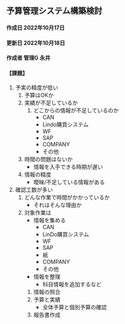 ## 予算管理システム構築検討

#### 作成日 2022年10月17日
#### 更新日 2022年10月18日
#### 作成者 管理G 永井

#### 【課題】
1. 予実の精度が低い
	1. 予算はOKか
	2. 実績が不足しているか
		1. どこからの情報が不足しているのか
			- CAN
			- Lindo購買システム
			- WF
			- SAP
			- COMPANY
			- その他
	3. 時間の問題はないか
		- 情報を入手できる時期が遅い
	4. 情報の精度
		- 曖昧/不足している情報がある
1. 確認工数が多い
	1. どんな作業で時間がかかっているか
		- それはそんな理由か
	1. 対象作業は
		- 情報を集める
			- CAN
			- LinDo購買システム
			- WF
			- SAP
			- 紙
			- COMPANY
			- その他
		- 情報を整理
			- 科目情報を追加するなど
		1. 情報の照合
		3. 予算と実績
			- 全体予算と個別予算の確認
		4. 報告書作成
